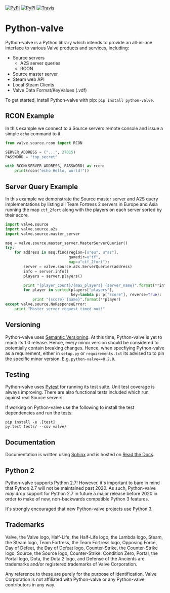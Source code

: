 [![PyPI](https://img.shields.io/pypi/v/python-valve.svg?style=flat-square)](https://pypi.python.org/pypi/python-valve)
[![PyPI](https://img.shields.io/pypi/pyversions/python-valve.svg?style=flat-square)](https://pypi.python.org/pypi/python-valve)
[![Travis](https://img.shields.io/travis/Holiverh/python-valve.svg?style=flat-square)](https://travis-ci.org/Holiverh/python-valve)


# Python-valve #####

Python-valve is a Python library which intends to provide an all-in-one
interface to various Valve products and services, including:

- Source servers
    - A2S server queries
    - RCON
- Source master server
- Steam web API
- Local Steam Clients
- Valve Data Format/KeyValues (.vdf)

To get started, install Python-valve with pip: `pip install python-valve`.


## RCON Example ####

In this example we connect to a Source servers remote console and issue a
simple `echo` command to it.

```python
from valve.source.rcon import RCON

SERVER_ADDRESS = ("...", 27015)
PASSWORD = "top_secret"

with RCON(SERVER_ADDRESS, PASSWORD) as rcon:
    print(rcon("echo Hello, world!"))
```


## Server Query Example ####

In this example we demonstrate the Source master server and A2S query
implementations by listing all Team Fortress 2 servers in Europe
and Asia running the map `ctf_2fort` along with the players on each
server sorted by their score.

```python
import valve.source
import valve.source.a2s
import valve.source.master_server

msq = valve.source.master_server.MasterServerQuerier()
try:
    for address in msq.find(region=[u"eu", u"as"],
                            gamedir=u"tf",
                            map=u"ctf_2fort"):
        server = valve.source.a2s.ServerQuerier(address)
        info = server.info()
        players = server.players()

        print "{player_count}/{max_players} {server_name}".format(**info)
        for player in sorted(players["players"],
                             key=lambda p: p["score"], reverse=True):
            print "{score} {name}".format(**player)
except valve.source.NoResponseError:
    print "Master server request timed out!"
```


## Versioning ####

Python-valve uses [Semantic Versioning](http://semver.org/). At this time,
Python-valve is yet to reach its 1.0 release. Hence, every minor version
should be considered to potentially contain breaking changes. Hence, when
specfiying Python-valve as a requirement, either in `setup.py` or
`requirements.txt` its advised to to pin the specific minor version. E.g.
`python-valve==0.2.0`.


## Testing ####

Python-valve uses [Pytest](https://docs.pytest.org/) for running its test
suite. Unit test coverage is always improving. There are also functional
tests included which run against real Source servers.

If working on Python-valve use the following to install the test
dependencies and run the tests:
```shell
pip install -e .[test]
py.test tests/ --cov valve/
```


## Documentation ####

Documentation is written using [Sphinx](http://www.sphinx-doc.org/) and
is hosted on [Read the Docs](http://python-valve.readthedocs.org/).


## Python 2 ####

Python-valve supports Python 2.7! However, it's important to bare in mind
that Python 2.7 will not be maintained past 2020. As such, Python-valve
*may* drop support for Python 2.7 in future a major release before 2020
in order to make of new, non-backwards compatible Python 3 features.

It's strongly encouraged that new Python-valve projects use Python 3.


## Trademarks ####

Valve, the Valve logo, Half-Life, the Half-Life logo, the Lambda logo,
Steam, the Steam logo, Team Fortress, the Team Fortress logo,
Opposing Force, Day of Defeat, the Day of Defeat logo, Counter-Strike,
the Counter-Strike logo, Source, the Source logo, Counter-Strike:
Condition Zero, Portal, the Portal logo, Dota, the Dota 2 logo, and
Defense of the Ancients are trademarks and/or registered trademarks of
Valve Corporation.

Any reference to these are purely for the purpose of identification.
Valve Corporation is not affiliated with Python-valve or any Python-valve
contributors in any way.
